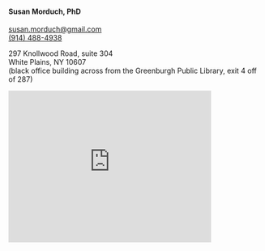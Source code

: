 #### Susan Morduch, PhD

[susan.morduch@gmail.com](mailto:susan.morduch@gmail.com)  
[(914) 488-4938](tel:9144884938)  

297 Knollwood Road, suite 304  
White Plains, NY 10607  
(black office building across from the Greenburgh Public Library, exit 4 off of 287)  

<iframe class="margin-trailer" src="https://www.google.com/maps/embed?pb=!1m14!1m8!1m3!1d3009.1217795237417!2d-73.8047237!3d41.044465900000006!3m2!1i1024!2i768!4f13.1!3m3!1m2!1s0x89c294fd66efc13d%3A0x28d26cca7ad1e8e7!2s297+Knollwood+Rd%2C+White+Plains%2C+NY+10607!5e0!3m2!1sen!2sus!4v1426980541598" width="400" height="300" frameborder="0" style="border:0"></iframe>
